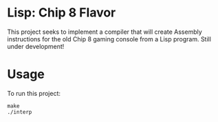﻿# Lisp: Chip 8 Flavor


This project seeks to implement a compiler that will create Assembly instructions for the old Chip 8 gaming console from a Lisp program. Still under development!


# Usage

To run this project:
```
make
./interp
```
